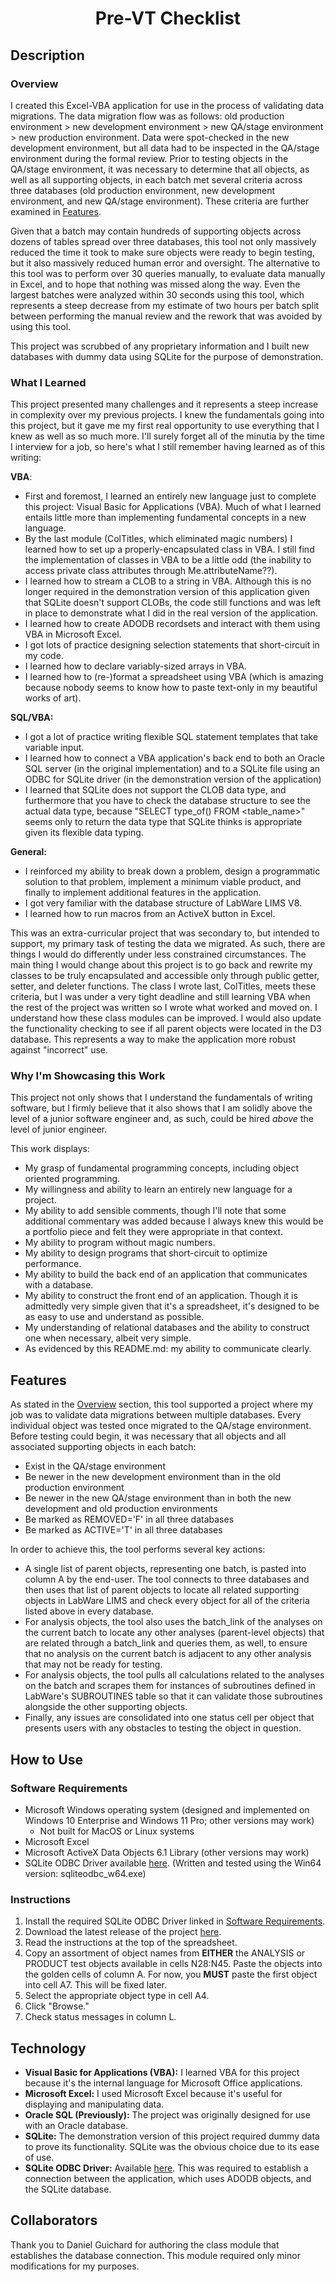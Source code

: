 # <div align="center">Pre-VT Checklist</div>


## Description
### Overview
I created this Excel-VBA application for use in the process of validating data migrations. The data migration flow was as follows: old production environment > new development environment > new QA/stage environment > new production environment. Data were spot-checked in the new development environment, but all data had to be inspected in the QA/stage environment during the formal review. Prior to testing objects in the QA/stage environment, it was necessary to determine that all objects, as well as all supporting objects, in each batch met several criteria across three databases (old production environment, new development environment, and new QA/stage environment). These criteria are further examined in [Features](#features).

Given that a batch may contain hundreds of supporting objects across dozens of tables spread over three databases, this tool not only massively reduced the time it took to make sure objects were ready to begin testing, but it also massively reduced human error and oversight. The alternative to this tool was to perform over 30 queries manually, to evaluate data manually in Excel, and to hope that nothing was missed along the way. Even the largest batches were analyzed within 30 seconds using this tool, which represents a steep decrease from my estimate of two hours per batch split between performing the manual review and the rework that was avoided by using this tool.

This project was scrubbed of any proprietary information and I built new databases with dummy data using SQLite for the purpose of demonstration.

### What I Learned
This project presented many challenges and it represents a steep increase in complexity over my previous projects. I knew the fundamentals going into this project, but it gave me my first real opportunity to use everything that I knew as well as so much more. I'll surely forget all of the minutia by the time I interview for a job, so here's what I still remember having learned as of this writing:

**VBA**:
* First and foremost, I learned an entirely new language just to complete this project: Visual Basic for Applications (VBA). Much of what I learned entails little more than implementing fundamental concepts in a new language.
* By the last module (ColTitles, which eliminated magic numbers) I learned how to set up a properly-encapsulated class in VBA. I still find the implementation of classes in VBA to be a little odd (the inability to access private class attributes through Me.attributeName??).
* I learned how to stream a CLOB to a string in VBA. Although this is no longer required in the demonstration version of this application given that SQLite doesn't support CLOBs, the code still functions and was left in place to demonstrate what I did in the real version of the application.
* I learned how to create ADODB recordsets and interact with them using VBA in Microsoft Excel.
* I got lots of practice designing selection statements that short-circuit in my code.
* I learned how to declare variably-sized arrays in VBA.
* I learned how to (re-)format a spreadsheet using VBA (which is amazing because nobody seems to know how to paste text-only in my beautiful works of art).

**SQL/VBA:**
* I got a lot of practice writing flexible SQL statement templates that take variable input.
* I learned how to connect a VBA application's back end to both an Oracle SQL server (in the original implementation) and to a SQLite file using an ODBC for SQLite driver (in the demonstration version of the application)
* I learned that SQLite does not support the CLOB data type, and furthermore that you have to check the database structure to see the actual data type, because "SELECT type_of() FROM <table_name>" seems only to return the data type that SQLite thinks is appropriate given its flexible data typing.

**General:**
* I reinforced my ability to break down a problem, design a programmatic solution to that problem, implement a minimum viable product, and finally to implement additional features in the application.
* I got very familiar with the database structure of LabWare LIMS V8.
* I learned how to run macros from an ActiveX button in Excel.


This was an extra-curricular project that was secondary to, but intended to support, my primary task of testing the data we migrated. As such, there are things I would do differently under less constrained circumstances.  The main thing I would change about this project is to go back and rewrite my classes to be truly encapsulated and accessible only through public getter, setter, and deleter functions. The class I wrote last, ColTitles, meets these criteria, but I was under a very tight deadline and still learning VBA when the rest of the project was written so I wrote what worked and moved on. I understand how these class modules can be improved. I would also update the functionality checking to see if all parent objects were located in the D3 database. This represents a way to make the application more robust against "incorrect" use.

### Why I'm Showcasing this Work
This project not only shows that I understand the fundamentals of writing software, but I firmly believe that it also shows that I am solidly above the level of a junior software engineer and, as such, could be hired *above* the level of junior engineer.

This work displays:
* My grasp of fundamental programming concepts, including object oriented programming.
* My willingness and ability to learn an entirely new language for a project.
* My ability to add sensible comments, though I'll note that some additional commentary was added because I always knew this would be a portfolio piece and felt they were appropriate in that context.
* My ability to program without magic numbers.
* My ability to design programs that short-circuit to optimize performance.
* My ability to build the back end of an application that communicates with a database.
* My ability to construct the front end of an application. Though it is admittedly very simple given that it's a spreadsheet, it's designed to be as easy to use and understand as possible.
* My understanding of relational databases and the ability to construct one when necessary, albeit very simple.
* As evidenced by this README.md: my ability to communicate clearly.


## Features

As stated in the [Overview](#overview) section, this tool supported a project where my job was to validate data migrations between multiple databases. Every individual object was tested once migrated to the QA/stage environment. Before testing could begin, it was necessary that all objects and all associated supporting objects in each batch:
* Exist in the QA/stage environment
* Be newer in the new development environment than in the old production environment
* Be newer in the new QA/stage environment than in both the new development and old production environments
* Be marked as REMOVED='F' in all three databases
* Be marked as ACTIVE='T' in all three databases

In order to achieve this, the tool performs several key actions:
* A single list of parent objects, representing one batch, is pasted into column A by the end-user. The tool connects to three databases and then uses that list of parent objects to locate all related supporting objects in LabWare LIMS and check every object for all of the criteria listed above in every database.
* For analysis objects, the tool also uses the batch_link of the analyses on the current batch to locate any other analyses (parent-level objects) that are related through a batch_link and queries them, as well, to ensure that no analysis on the current batch is adjacent to any other analysis that may not be ready for testing.
* For analysis objects, the tool pulls all calculations related to the analyses on the batch and scrapes them for instances of subroutines defined in LabWare's SUBROUTINES table so that it can validate those subroutines alongside the other supporting objects.
* Finally, any issues are consolidated into one status cell per object that presents users with any obstacles to testing the object in question.

## How to Use
### Software Requirements
* Microsoft Windows operating system (designed and implemented on Windows 10 Enterprise and Windows 11 Pro; other versions may work)
  * Not built for MacOS or Linux systems
* Microsoft Excel
* Microsoft ActiveX Data Objects 6.1 Library (other versions may work)
* SQLite ODBC Driver available <a href="http://www.ch-werner.de/sqliteodbc/" target="_blank">here</a>. (Written and tested using the Win64 version: sqliteodbc_w64.exe)

### Instructions
1. Install the required SQLite ODBC Driver linked in [Software Requirements](#software-requirements).
2. Download the latest release of the project [here](https://github.com/Highway-Kebabbery/Pre-VT-Checklist/releases).
3. Read the instructions at the top of the spreadsheet.
4. Copy an assortment of object names from __EITHER__ the ANALYSIS or PRODUCT test objects available in cells N28:N45. Paste the objects into the golden cells of column A. For now, you __MUST__ paste the first object into cell A7. This will be fixed later.
5. Select the appropriate object type in cell A4.
6. Click "Browse."
7. Check status messages in column L.

## Technology
* **Visual Basic for Applications (VBA):** I learned VBA for this project because it's the internal language for Microsoft Office applications.
* **Microsoft Excel:** I used Microsoft Excel because it's useful for displaying and manipulating data.
* **Oracle SQL (Previously):** The project was originally designed for use with an Oracle database.
* **SQLite:** The demonstration version of this project required dummy data to prove its functionality. SQLite was the obvious choice due to its ease of use.
* **SQLite ODBC Driver:** Available <a href="http://www.ch-werner.de/sqliteodbc/" target="_blank">here</a>. This was required to establish a connection between the application, which uses ADODB objects, and the SQLite database.

## Collaborators
Thank you to Daniel Guichard for authoring the class module that establishes the database connection. This module required only minor modifications for my purposes.
